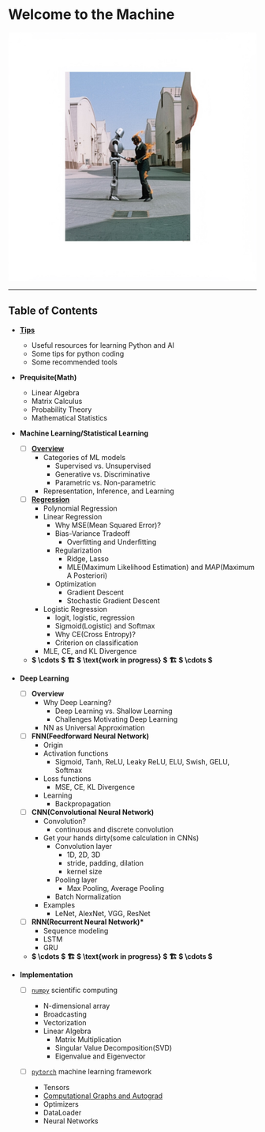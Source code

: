 # Welcome to the Machine

![wttm](assets/media/cover.jpeg)

---

## Table of Contents

- [**Tips**](notes/tips.md)
  - Useful resources for learning Python and AI
  - Some tips for python coding
  - Some recommended tools

- **Prequisite(Math)**
  - Linear Algebra
  - Matrix Calculus
  - Probability Theory
  - Mathematical Statistics

- **Machine Learning/Statistical Learning**
  - [ ] [**Overview**](notes/machine-learning_statistical-learning/overview.md)
    - Categories of ML models
      - Supervised vs. Unsupervised
      - Generative vs. Discriminative
      - Parametric vs. Non-parametric
    - Representation, Inference, and Learning
  - [ ] [**Regression**](notes/machine-learning_statistical-learning/regression.md)
    - Polynomial Regression
    - Linear Regression
      - Why MSE(Mean Squared Error)?
      - Bias-Variance Tradeoff
        - Overfitting and Underfitting
      - Regularization
        - Ridge, Lasso
        - MLE(Maximum Likelihood Estimation) and MAP(Maximum A Posteriori)
      - Optimization
        - Gradient Descent
        - Stochastic Gradient Descent
    - Logistic Regression
      - logit, logistic, regression
      - Sigmoid(Logistic) and Softmax
      - Why CE(Cross Entropy)?
      - Criterion on classification
    - MLE, CE, and KL Divergence
  - **$ \cdots $ 🏗️ $ \text{work in progress} $ 🏗️ $ \cdots $**
- **Deep Learning**
  - [ ] **Overview**
    - Why Deep Learning?
      - Deep Learning vs. Shallow Learning
      - Challenges Motivating Deep Learning
    - NN as Universal Approximation
  - [ ] **FNN(Feedforward Neural Network)**
    - Origin
    - Activation functions
      - Sigmoid, Tanh, ReLU, Leaky ReLU, ELU, Swish, GELU, Softmax
    - Loss functions
      - MSE, CE, KL Divergence
    - Learning
      - Backpropagation
  - [ ] **CNN(Convolutional Neural Network)**
    - Convolution?
      - continuous and discrete convolution
    - Get your hands dirty(some calculation in CNNs)
      - Convolution layer
        - 1D, 2D, 3D
        - stride, padding, dilation
        - kernel size
      - Pooling layer
        - Max Pooling, Average Pooling
      - Batch Normalization
    - Examples
      - LeNet, AlexNet, VGG, ResNet
  - [ ] **RNN(Recurrent Neural Network)\***
    - Sequence modeling
    - LSTM
    - GRU
  - **$ \cdots $ 🏗️ $ \text{work in progress} $ 🏗️ $ \cdots $**


- **Implementation**
  - [ ] [`numpy`](https://numpy.org) scientific computing
    - N-dimensional array
    - Broadcasting
    - Vectorization
    - Linear Algebra
      - Matrix Multiplication
      - Singular Value Decomposition(SVD)
      - Eigenvalue and Eigenvector

  - [ ] [`pytorch`](https://pytorch.org) machine learning framework
    - Tensors
    - [Computational Graphs and Autograd](https://github.com/Paperspace/PyTorch-101-Tutorial-Series/blob/master/PyTorch%20101%20Part%201%20-%20Computational%20Graphs%20and%20Autograd%20in%20PyTorch.ipynb)
    - Optimizers
    - DataLoader
    - Neural Networks